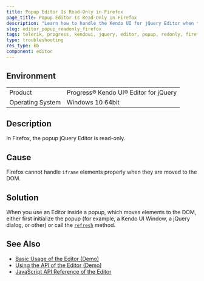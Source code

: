 ```yaml
---
title: Popup Editor Is Read-Only in Firefox
page_title: Popup Editor Is Read-Only in Firefox
description: "Learn how to handle the Kendo UI for jQuery Editor when the popup functionality is read-only in Firefox."
slug: editor_popup_readonly_firefox
tags: telerik, progress, kendoui, jquery, editor, popup, redonly, firefox 
type: troubleshooting
res_type: kb
component: editor
---
```


## Environment

<table>
 <tr>
  <td>Product</td>
  <td>Progress® Kendo UI® Editor for jQuery</td>
 </tr>
 <tr>
  <td>Operating System</td>
  <td>Windows 10 64bit</td>
 </tr>
</table>

## Description 

In Firefox, the popup jQuery Editor is read-only.

## Cause 

Firefox cannot handle `iframe` elements properly when they are moved to the DOM.

## Solution 

When you use an Editor inside a popup, which moves elements to the DOM, either first initialize the popup (for example, a Kendo UI Window, a jQuery dialog, or other) or call the [`refresh`](/api/javascript/ui/editor/methods/refresh) method.


## See Also

* [Basic Usage of the Editor (Demo)](https://demos.telerik.com/kendo-ui/editor/index)
* [Using the API of the Editor (Demo)](https://demos.telerik.com/kendo-ui/editor/api)
* [JavaScript API Reference of the Editor](/api/javascript/ui/editor)
